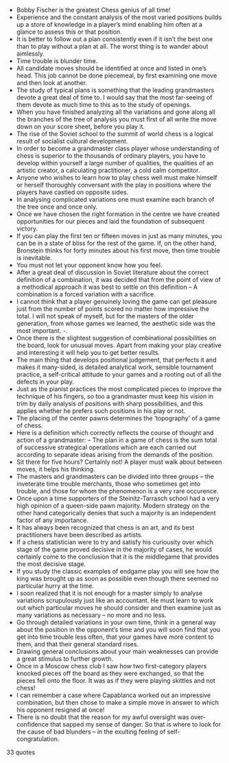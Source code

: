  - Bobby Fischer is the greatest Chess genius of all time!
 - Experience and the constant analysis of the most varied positions builds up a store of knowledge in a player’s mind enabling him often at a glance to assess this or that position.
 - It is better to follow out a plan consistently even if it isn’t the best one than to play without a plan at all. The worst thing is to wander about aimlessly.
 - Time trouble is blunder time.
 - All candidate moves should be identified at once and listed in one’s head. This job cannot be done piecemeal, by first examining one move and then look at another.
 - The study of typical plans is something that the leading grandmasters devote a great deal of time to. I would say that the most far-seeing of them devote as much time to this as to the study of openings.
 - When you have finished analyzing all the variations and gone along all the branches of the tree of analysis you must first of all write the move down on your score sheet, before you play it.
 - The rise of the Soviet school to the summit of world chess is a logical result of socialist cultural development.
 - In order to become a grandmaster class player whose understanding of chess is superior to the thousands of ordinary players, you have to develop within yourself a large number of qualities, the qualities of an artistic creator, a calculating practitioner, a cold calm competitor.
 - Anyone who wishes to learn how to play chess well must make himself or herself thoroughly conversant with the play in positions where the players have castled on opposite sides.
 - In analysing complicated variations one must examine each branch of the tree once and once only.
 - Once we have chosen the right formation in the centre we have created opportunities for our pieces and laid the foundation of subsequent victory.
 - If you can play the first ten or fifteen moves in just as many minutes, you can be in a state of bliss for the rest of the game. If, on the other hand, Bronstein thinks for forty minutes about his first move, then time trouble is inevitable.
 - You must not let your opponent know how you feel.
 - After a great deal of discussion in Soviet literature about the correct definition of a combination, it was decided that from the point of view of a methodical approach it was best to settle on this definition – A combination is a forced variation with a sacrifice.
 - I cannot think that a player genuinely loving the game can get pleasure just from the number of points scored no matter how impressive the total. I will not speak of myself, but for the masters of the older generation, from whose games we learned, the aesthetic side was the most important. -.
 - Once there is the slightest suggestion of combinational possibilities on the board, look for unusual moves. Apart from making your play creative and interesting it will help you to get better results.
 - The main thing that develops positional judgement, that perfects it and makes it many-sided, is detailed analytical work, sensible tournament practice, a self-critical attitude to your games and a rooting out of all the defects in your play.
 - Just as the pianist practices the most complicated pieces to improve the technique of his fingers, so too a grandmaster must keep his vision in trim by daily analysis of positions with sharp possibilities, and this applies whether he prefers such positions in his play or not.
 - The placing of the center pawns determines the ‘topography’ of a game of chess.
 - Here is a definition which correctly reflects the course of thought and action of a grandmaster: – The plan in a game of chess is the sum total of successive strategical operations which are each carried out according to separate ideas arising from the demands of the position.
 - Sit there for five hours? Certainly not! A player must walk about between moves, it helps his thinking.
 - The masters and grandmasters can be divided into three groups – the inveterate time trouble merchants, those who sometimes get into trouble, and those for whom the phenomenon is a very rare occurence.
 - Once upon a time supporters of the Steinitz-Tarrasch school had a very high opinion of a queen-side pawn majority. Modern strategy on the other hand categorically denies that such a majority is an independent factor of any importance.
 - It has always been recognized that chess is an art, and its best practitioners have been described as artists.
 - If a chess statistician were to try and satisfy his curiousity over which stage of the game proved decisive in the majority of cases, he would certainly come to the conclusion that it is the middlegame that provides the most decisive stage.
 - If you study the classic examples of endgame play you will see how the king was brought up as soon as possible even though there seemed no particular hurry at the time.
 - I soon realized that it is not enough for a master simply to analyse variations scrupulously just like an accountant. He must learn to work out which particular moves he should consider and then examine just as many variations as necessary – no more and no less.
 - Go through detailed variations in your own time, think in a general way about the position in the opponent’s time and you will soon find that you get into time trouble less often, that your games have more content to them, and that their general standard rises.
 - Drawing general conclusions about your main weaknesses can provide a great stimulus to further growth.
 - Once in a Moscow chess club I saw how two first-category players knocked pieces off the board as they were exchanged, so that the pieces fell onto the floor. It was as if they were playing skittles and not chess!
 - I can remember a case where Capablanca worked out an impressive combination, but then chose to make a simple move in answer to which his opponent resigned at once!
 - There is no doubt that the reason for my awful oversight was over-confidence that sapped my sense of danger. So that is where to look for the cause of bad blunders – in the exulting feeling of self-congratulation.

33 quotes